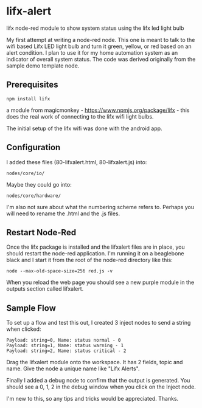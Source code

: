 # lifx-alert

lifx node-red module to show system status using the lifx led light bulb


My first attempt at writing a node-red node.  This one is meant to talk to the wifi based Lifx LED light bulb and turn it green, yellow, or red based on an alert condition.  I plan to use it for my home automation system as an indicator of overall system status.  The code was derived originally from the sample demo template node.

## Prerequisites

    npm install lifx

a module from magicmonkey - https://www.npmjs.org/package/lifx - this does the real work of connecting to the lifx wifi light bulbs.

The initial setup of the lifx wifi was done with the android app.

## Configuration 
I added these files (80-lifxalert.html, 80-lifxalert.js) into:
	
	nodes/core/io/

Maybe they could go into:
	
	nodes/core/hardware/

I'm also not sure about what the numbering scheme refers to.  Perhaps you will need to rename the .html and the .js files.


## Restart Node-Red
Once the lifx package is installed and the lifxalert files are in place, you should restart the node-red application.  I'm running it on a beaglebone black and I start it from the root of the node-red directory like this:

	node --max-old-space-size=256 red.js -v

When you reload the web page you should see a new purple module in the outputs section called lifxalert.


## Sample Flow 
To set up a flow and test this out, I created 3 inject nodes to send a string when clicked:

	Payload: string=0, Name: status normal - 0 
	Payload: string=1, Name: status warning - 1 
	Payload: string=2, Name: status critical - 2 

Drag the lifxalert module onto the workspace. It has 2 fields, topic and name.  Give the node a unique name like "Lifx Alerts".

Finally I added a debug node to confirm that the output is generated.  You should see a 0, 1, 2 in the debug window when you click on the Inject node.


I'm new to this, so any tips and tricks would be appreciated.  Thanks.